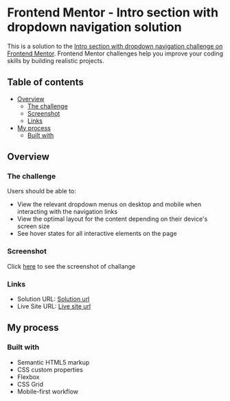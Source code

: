 # Frontend Mentor - Intro section with dropdown navigation solution

This is a solution to the [Intro section with dropdown navigation challenge on Frontend Mentor](https://www.frontendmentor.io/challenges/intro-section-with-dropdown-navigation-ryaPetHE5). Frontend Mentor challenges help you improve your coding skills by building realistic projects. 

## Table of contents

- [Overview](#overview)
  - [The challenge](#the-challenge)
  - [Screenshot](#screenshot)
  - [Links](#links)
- [My process](#my-process)
  - [Built with](#built-with)

## Overview

### The challenge

Users should be able to:

- View the relevant dropdown menus on desktop and mobile when interacting with the navigation links
- View the optimal layout for the content depending on their device's screen size
- See hover states for all interactive elements on the page

### Screenshot

Click [here](./Screenshot.png) to see the screenshot of challange

### Links

- Solution URL: [Solution url](https://github.com/inaveentata/Inro-with-dropdown-nav)
- Live Site URL: [Live site url](https://intro-with-dropdown-nav.netlify.app/)

## My process

### Built with

- Semantic HTML5 markup
- CSS custom properties
- Flexbox
- CSS Grid
- Mobile-first workflow


